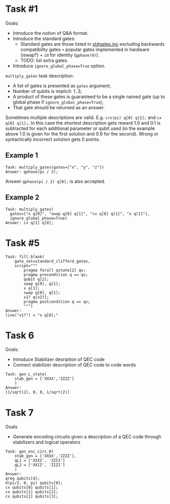 # Task #1
Goals:
* Introduce the notion of Q&A format.
* Introduce the standard gates:
  - Standard gates are those listed in
    [stdgates.inc](https://github.com/openqasm/openqasm/blob/main/examples/stdgates.inc)
    excluding backwards compatibility gates
    `+` popular gates implemented in hardware (iswap?) + `id` for identity (`gphase(0)`).
  - TODO: list extra gates.
* Introduce `ignore_global_phase=True` option.

`multiply_gates` task description:
* A list of gates is presented as `gates` argument;
* Number of qubits is implicit: 1..3;
* A product of these gates is guaranteed to be a single named gate
  (up to global phase if `ignore_global_phase=True`);
* That gate should be returned as an answer.

Sometimes multiple descriptions are valid. E.g. `crx(pi) q[0] q[1];` and `cx q[0] q[1];`.
In this case the shortest description gets reward $1.0$ and $0.1$ is subtracted
for each additional parameter or qubit used (in the example above 1.0 is given for the first
solution and 0.9 for the second). Wrong or syntactically incorrect solution gets 0 points.

## Example 1
```
Task: multiply_gates(gates=["x", "y", "z"])
Answer: gphase(pi / 2);
```

Answer `gphase(pi / 2) q[0];` is also accepted.

## Example 2
```
Task: multiply_gates(
  gates=["x q[0]", "swap q[0] q[1]", "cx q[0] q[1]", "x q[1]"],
  ignore_global_phase=True)
Answer: cx q[1] q[0];
```

# Task #5
```
Task: fill_blank(
    gate_set=standard_clifford_gates,
    script="""
        pragma forall qstate[2] qv;
        pragma precondition q == qv;
        qubit q[2];
        swap q[0], q[1];
        x q[1];
        swap q[0], q[1];
        x1? q[x2?];
        pragma postcondition q == qv;
        """)
Answer:
line("x1?") = "x q[0];"
```

# Task 6
Goals:
* Introduce Stabilizer desription of QEC code
* Connect stabilizer description of QEC code to code words

```
Task: gen_L_state(
    stab_gen = ['XXXX','ZZZZ'] 
    )
Answer:
[1/sqrt(2), 0, 0, 1/sqrt(2)]
```

# Task 7
Goals
* Generate encoding circuits given a description of a QEC code through stabilizers and logical operators
```
Task: gen_enc_circ_0(
    stab_gen = ['XXXX','ZZZZ'],
    qL1 = ['XIXI', 'ZZII']
    qL2 = ['XXII', 'ZIZI']
    )
Answer:
qreg qubits[4];
U(pi/2, 0, pi) qubits[0];
cx qubits[0] qubits[1];
cx qubits[1] qubits[2];
cx qubits[2] qubits[3];
```
